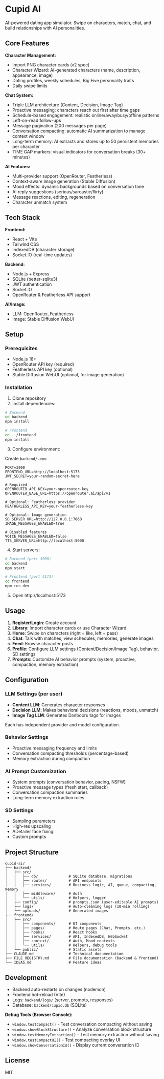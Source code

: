 # Cupid AI

AI-powered dating app simulator. Swipe on characters, match, chat, and build relationships with AI personalities.

## Core Features

**Character Management:**
- Import PNG character cards (v2 spec)
- Character Wizard: AI-generated characters (name, description, appearance, image)
- Dating profiles, weekly schedules, Big Five personality traits
- Daily swipe limits

**Chat System:**
- Triple LLM architecture (Content, Decision, Image Tag)
- Proactive messaging: characters reach out first after time gaps
- Schedule-based engagement: realistic online/away/busy/offline patterns
- Left-on-read follow-ups
- Message pagination (200 messages per page)
- Conversation compacting: automatic AI summarization to manage context window
- Long-term memory: AI extracts and stores up to 50 persistent memories per character
- TIME GAP markers: visual indicators for conversation breaks (30+ minutes)

**AI Features:**
- Multi-provider support (OpenRouter, Featherless)
- Context-aware image generation (Stable Diffusion)
- Mood effects: dynamic backgrounds based on conversation tone
- AI reply suggestions (serious/sarcastic/flirty)
- Message reactions, editing, regeneration
- Character unmatch system

## Tech Stack

**Frontend:**
- React + Vite
- Tailwind CSS
- IndexedDB (character storage)
- Socket.IO (real-time updates)

**Backend:**
- Node.js + Express
- SQLite (better-sqlite3)
- JWT authentication
- Socket.IO
- OpenRouter & Featherless API support

**AI/Image:**
- LLM: OpenRouter, Featherless
- Image: Stable Diffusion WebUI

## Setup

### Prerequisites
- Node.js 18+
- OpenRouter API key (required)
- Featherless API key (optional)
- Stable Diffusion WebUI (optional, for image generation)

### Installation

1. Clone repository
2. Install dependencies:
```bash
# Backend
cd backend
npm install

# Frontend
cd ../frontend
npm install
```

3. Configure environment:

Create `backend/.env`:
```env
PORT=3000
FRONTEND_URL=http://localhost:5173
JWT_SECRET=your-random-secret-here

# Required
OPENROUTER_API_KEY=your-openrouter-key
OPENROUTER_BASE_URL=https://openrouter.ai/api/v1

# Optional: Featherless provider
FEATHERLESS_API_KEY=your-featherless-key

# Optional: Image generation
SD_SERVER_URL=http://127.0.0.1:7860
IMAGE_MESSAGES_ENABLED=true

# Disabled features
VOICE_MESSAGES_ENABLED=false
TTS_SERVER_URL=http://localhost:5000
```

4. Start servers:
```bash
# Backend (port 3000)
cd backend
npm start

# Frontend (port 5173)
cd frontend
npm run dev
```

5. Open http://localhost:5173

## Usage

1. **Register/Login**: Create account
2. **Library**: Import character cards or use Character Wizard
3. **Home**: Swipe on characters (right = like, left = pass)
4. **Chat**: Talk with matches, view schedules, memories, generate images
5. **Feed**: Browse character posts
6. **Profile**: Configure LLM settings (Content/Decision/Image Tag), behavior, SD settings
7. **Prompts**: Customize AI behavior prompts (system, proactive, compaction, memory extraction)

## Configuration

### LLM Settings (per user)
- **Content LLM**: Generates character responses
- **Decision LLM**: Makes behavioral decisions (reactions, moods, unmatch)
- **Image Tag LLM**: Generates Danbooru tags for images

Each has independent provider and model configuration.

### Behavior Settings
- Proactive messaging frequency and limits
- Conversation compacting thresholds (percentage-based)
- Memory extraction during compaction

### AI Prompt Customization
- System prompts (conversation behavior, pacing, NSFW)
- Proactive message types (fresh start, callback)
- Conversation compaction summaries
- Long-term memory extraction rules

### SD Settings
- Sampling parameters
- High-res upscaling
- ADetailer face fixing
- Custom prompts

## Project Structure

```
cupid-ai/
├── backend/
│   ├── src/
│   │   ├── db/              # SQLite database, migrations
│   │   ├── routes/          # API endpoints
│   │   ├── services/        # Business logic, AI, queue, compacting, memory
│   │   ├── middleware/      # Auth
│   │   └── utils/           # Helpers, logger
│   ├── config/              # prompts.json (user-editable AI prompts)
│   ├── logs/                # Auto-cleaning logs (10-min rolling)
│   └── uploads/             # Generated images
├── frontend/
│   ├── src/
│   │   ├── components/      # UI components
│   │   ├── pages/           # Route pages (Chat, Prompts, etc.)
│   │   ├── hooks/           # React hooks
│   │   ├── services/        # API, IndexedDB, WebSocket
│   │   ├── context/         # Auth, Mood contexts
│   │   └── utils/           # Helpers, debug tools
│   └── public/              # Static assets
├── CLAUDE.md                # Technical documentation
├── FILE_REGISTRY.md         # File documentation (backend & frontend)
└── IDEAS.md                 # Feature ideas
```

## Development

- Backend auto-restarts on changes (nodemon)
- Frontend hot-reload (Vite)
- Logs: `backend/logs/` (server, prompts, responses)
- Database: `backend/cupid.db` (SQLite)

**Debug Tools (Browser Console):**
- `window.testCompact()` - Test conversation compacting without saving
- `window.showBlockStructure()` - Analyze conversation block structure
- `window.testMemoryExtraction()` - Test memory extraction without saving
- `window.testCompactUI()` - Test compacting overlay UI
- `window.showConversationId()` - Display current conversation ID

## License

MIT
